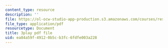 ```yaml
---
content_type: resource
description: ''
file: https://ol-ocw-studio-app-production.s3.amazonaws.com/courses/res-6-012-introduction-to-probability-spring-2018/ea84a59f49120b5cb3fc6fdfe003a228_DrBIORgOzSA.pdf
file_type: application/pdf
resourcetype: Document
title: 3play pdf file
uid: ea84a59f-4912-0b5c-b3fc-6fdfe003a228
---
```

